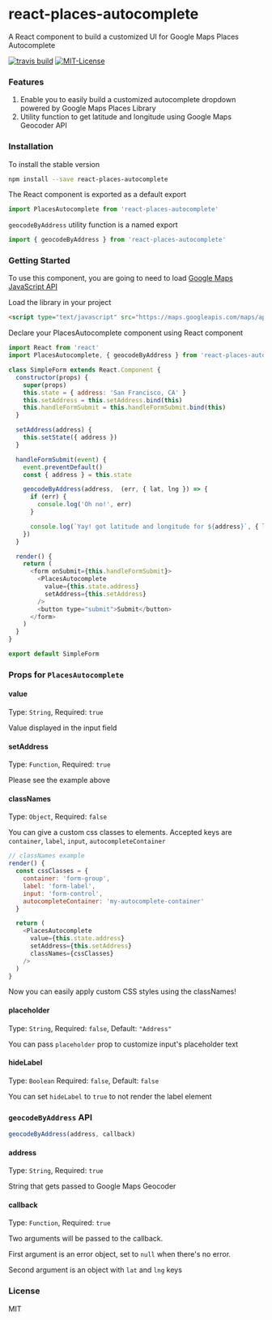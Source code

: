 # react-places-autocomplete

A React component to build a customized UI for Google Maps Places Autocomplete

[![travis build](https://img.shields.io/travis/kenny-hibino/react-places-autocomplete.svg?style=flat-square)](https://travis-ci.org/kenny-hibino/react-places-autocomplete)
[![MIT-License](https://img.shields.io/npm/l/react-places-autocomplete.svg?style=flat-square)]()

### Features
1. Enable you to easily build a customized autocomplete dropdown powered by Google Maps Places Library
2. Utility function to get latitude and longitude using Google Maps Geocoder API

### Installation
To install the stable version

```sh
npm install --save react-places-autocomplete
```

The React component is exported as a default export

```js
import PlacesAutocomplete from 'react-places-autocomplete'
```

`geocodeByAddress` utility function is a named export

```js
import { geocodeByAddress } from 'react-places-autocomplete'
```


### Getting Started
To use this component, you are going to need to load [Google Maps JavaScript API](https://developers.google.com/maps/documentation/javascript/)

Load the library in your project

```html
<script type="text/javascript" src="https://maps.googleapis.com/maps/api/js?key=YOUR_API_KEY&libraries=places"></script>
```

Declare your PlacesAutocomplete component using React component

```js
import React from 'react'
import PlacesAutocomplete, { geocodeByAddress } from 'react-places-autocomplete'

class SimpleForm extends React.Component {
  constructor(props) {
    super(props)
    this.state = { address: 'San Francisco, CA' }
    this.setAddress = this.setAddress.bind(this)
    this.handleFormSubmit = this.handleFormSubmit.bind(this)
  }

  setAddress(address) {
    this.setState({ address })
  }

  handleFormSubmit(event) {
    event.preventDefault()
    const { address } = this.state

    geocodeByAddress(address,  (err, { lat, lng }) => {
      if (err) {
        console.log('Oh no!', err)
      }

      console.log(`Yay! got latitude and longitude for ${address}`, { lat, lng })
    })
  }

  render() {
    return (
      <form onSubmit={this.handleFormSubmit}>
        <PlacesAutocomplete
          value={this.state.address}
          setAddress={this.setAddress}
        />
        <button type="submit">Submit</button>
      </form>
    )
  }
}

export default SimpleForm
```

### Props for `PlacesAutocomplete`

#### value
Type: `String`,
Required: `true`

Value displayed in the input field

#### setAddress
Type: `Function`,
Required: `true`

Please see the example above

#### classNames
Type: `Object`,
Required: `false`

You can give a custom css classes to elements.
Accepted keys are `container`, `label`, `input`, `autocompleteContainer`

```js
// classNames example
render() {
  const cssClasses = {
    container: 'form-group',
    label: 'form-label',
    input: 'form-control',
    autocompleteContainer: 'my-autocomplete-container'
  }

  return (
    <PlacesAutocomplete
      value={this.state.address}
      setAddress={this.setAddress}
      classNames={cssClasses}
    />
  )
}
```
Now you can easily apply custom CSS styles using the classNames!

#### placeholder
Type: `String`,
Required: `false`,
Default: `"Address"`

You can pass `placeholder` prop to customize input's placeholder text

#### hideLabel
Type: `Boolean`
Required: `false`,
Default: `false`

You can set `hideLabel` to `true` to not render the label element


### `geocodeByAddress` API

```js
geocodeByAddress(address, callback)
```

#### address
Type: `String`,
Required: `true`

String that gets passed to Google Maps Geocoder

#### callback
Type: `Function`,
Required: `true`

Two arguments will be passed to the callback.

First argument is an error object, set to `null` when there's no error.

Second argument is an object with `lat` and `lng` keys



### License

MIT
